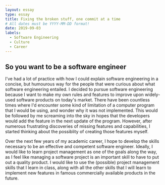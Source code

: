 ```yaml
---
layout: essay
type: essay
title: Fixing the broken stuff, one commit at a time
# All dates must be YYYY-MM-DD format!
date: 2019-09-03
labels:
  - Software Engineering
  - Culture
  - Career
---
```


## So you want to be a software engineer

I've had a lot of practice with how I could explain software engineering in a concise, but humourous way for the people that were curious about what software engineering entailed. I decided to pursue software engineering because I want to make my own rules and features to improve upon widely-used software products on today's market. There have been countless times where I'd encounter some kind of limitation of a computer program that I would be using, and wonder why it was not implemented. This would be followed by me screaming into the sky in hopes that the developers would add the feature in the next update of the program. However, after numerous frustrating discoveries of missing features and capabilities, I started thinking about the possiblity of creating those features myself.

Over the next few years of my academic career, I hope to develop the skills necessary to be an effective and competent software engineer. Ideally, I would like to learn project management as one of the goals along the way, as I feel like managing a software project is an important skill to have to put out a quality product. I would like to use the (possible) project management skills that I learn in class, along with all the other skills that I will learn to implement new features in famous commercially available products in the future.



